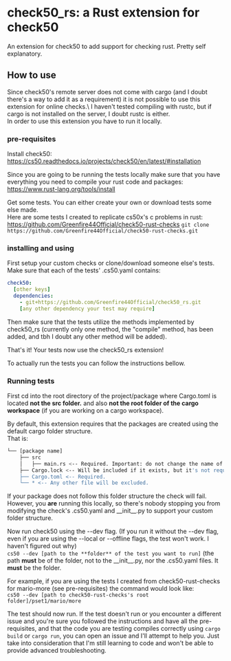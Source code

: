 # check50_rs: a Rust extension for check50
An extension for check50 to add support for checking rust. Pretty self explanatory.

## How to use

Since check50's remote server does not come with cargo (and I doubt there's a way to add it as a requirement) it is not possible to use this extension for online checks.\ 
I haven't tested compiling with rustc, but if cargo is not installed on the server, I doubt rustc is either.\
In order to use this extension you have to run it locally.

### pre-requisites
Install check50:\
https://cs50.readthedocs.io/projects/check50/en/latest/#installation 

Since you are going to be running the tests locally make sure that you have everything you need to compile your rust code and packages:\
https://www.rust-lang.org/tools/install 

Get some tests. You can either create your own or download tests some else made.\
Here are some tests I created to replicate cs50x's c problems in rust:\
https://github.com/Greenfire44Official/check50-rust-checks
`git clone https://github.com/Greenfire44Official/check50-rust-checks.git`

### installing and using
First setup your custom checks or clone/download someone else's tests.\
Make sure that each of the tests' .cs50.yaml contains:
```yaml
check50: 
  [other keys]
  dependencies:
    - git+https://github.com/Greenfire44Official/check50_rs.git
    [any other dependency your test may require]
```
Then make sure that the tests utilize the methods implemented by check50_rs (currently only one method, the "compile" method, has been added, and tbh I doubt any other method will be added).

That's it! Your tests now use the check50_rs extension!

To actually run the tests you can follow the instructions bellow.

### Running tests

First cd into the root directory of the project/package where Cargo.toml is located **not the src folder.** and also **not the root folder of the cargo workspace** (if you are working on a cargo workspace).

By default, this extension requires that the packages are created using the default cargo folder structure.\
That is:
```bash
└── [package name]
    ├── src
    │   ├── main.rs <-- Required. Important: do not change the name of the source file. It **must** be main.rs
    ├── Cargo.lock <-- Will be included if it exists, but it's not required.
    ├── Cargo.toml <-- Required.
    └── * <-- Any other file will be excluded.
```
If your package does not follow this folder structure the check will fail.\
However, you **are** running this locally, so there's nobody stopping you from modifying the check's .cs50.yaml and \_\_init__.py to support your custom folder structure.

Now run check50 using the --dev flag. (If you run it without the --dev flag, even if you are using the --local or --offline flags, the test won't work. I haven't figured out why)\
`cs50 --dev [path to the **folder** of the test you want to run]` (the path **must** be of the folder, not to the \_\_init__.py, nor the .cs50.yaml files. It **must** be the folder.

For example, if you are using the tests I created from check50-rust-checks for mario-more (see pre-requisites) the command would look like:\
`cs50 --dev [path to check50-rust-checks's root folder]/pset1/mario/more`

The test should now run. If the test doesn't run or you encounter a different issue and you're sure you followed the instructions and have all the pre-requisites, and that the code you are testing compiles correctly using `cargo build` or `cargo run`, you can open an issue and I'll attempt to help you. Just take into consideration that I'm still learning to code and won't be able to provide advanced troubleshooting.
